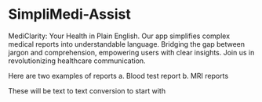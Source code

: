 # SimpliMedi-Assist
MediClarity: Your Health in Plain English. Our app simplifies complex medical reports into understandable language. Bridging the gap between jargon and comprehension, empowering users with clear insights. Join us in revolutionizing healthcare communication.

Here are two examples of reports
a. Blood test report
b. MRI reports

These will be text to text conversion to start with
